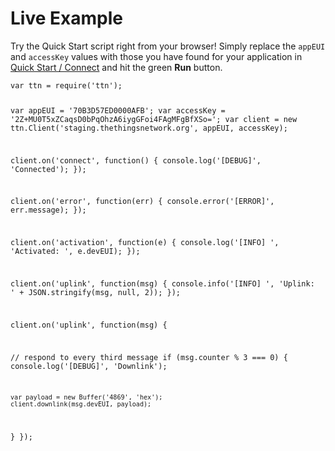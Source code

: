 # Live Example

Try the Quick Start script right from your browser! Simply replace the `appEUI` and `accessKey` values with those you have found for your application in [Quick Start / Connect](#connect) and hit the green **Run** button.

<script src="https://embed.runkit.com" data-element-id="live-code"></script>

<div id="live-code"><pre class="highlight"><code>var ttn = require('ttn');

var appEUI = '70B3D57ED0000AFB';
var accessKey = '2Z+MU0T5xZCaqsD0bPqOhzA6iygGFoi4FAgMFgBfXSo=';
var client = new ttn.Client('staging.thethingsnetwork.org', appEUI, accessKey);

client.on('connect', function() {
  console.log('[DEBUG]', 'Connected');
});

client.on('error', function(err) {
  console.error('[ERROR]', err.message);
});

client.on('activation', function(e) {
  console.log('[INFO] ', 'Activated: ', e.devEUI);
});

client.on('uplink', function(msg) {
  console.info('[INFO] ', 'Uplink: ' + JSON.stringify(msg, null, 2));
});

client.on('uplink', function(msg) {

  // respond to every third message
  if (msg.counter % 3 === 0) {
    console.log('[DEBUG]', 'Downlink');

    var payload = new Buffer('4869', 'hex');
    client.downlink(msg.devEUI, payload);
  }
});</code></pre></div>